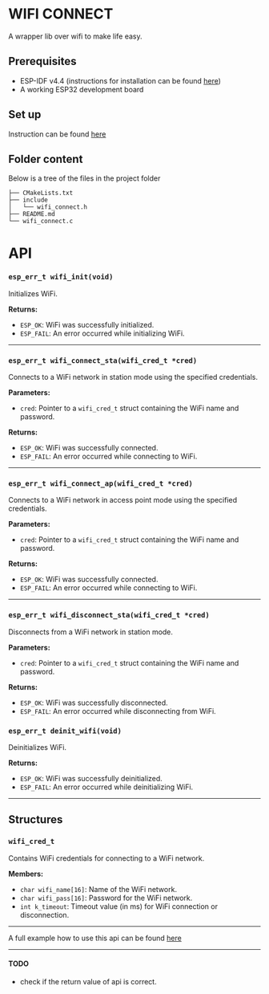 # WIFI CONNECT

 A wrapper lib over wifi to make life easy.

## Prerequisites

-   ESP-IDF v4.4  (instructions for installation can be found [here](https://docs.espressif.com/projects/esp-idf/en/stable/get-started/index.html#setup-toolchain))
-   A working ESP32 development board

## Set up
Instruction can be found [here](https://github.com/HacklabEmbedded/components)
 ## Folder content

Below is a tree of the files in the project folder

```
├── CMakeLists.txt
├── include
│   └── wifi_connect.h
├── README.md
└── wifi_connect.c
```

#  API

### `esp_err_t wifi_init(void)`
Initializes WiFi.

**Returns:**
- `ESP_OK`: WiFi was successfully initialized.
- `ESP_FAIL`: An error occurred while initializing WiFi.
---
### `esp_err_t wifi_connect_sta(wifi_cred_t *cred)`
Connects to a WiFi network in station mode using the specified credentials.

**Parameters:**
- `cred`: Pointer to a `wifi_cred_t` struct containing the WiFi name and password.

**Returns:**
- `ESP_OK`: WiFi was successfully connected.
- `ESP_FAIL`: An error occurred while connecting to WiFi.
---
### `esp_err_t wifi_connect_ap(wifi_cred_t *cred)`
Connects to a WiFi network in access point mode using the specified credentials.

**Parameters:**
- `cred`: Pointer to a `wifi_cred_t` struct containing the WiFi name and password.

**Returns:**
- `ESP_OK`: WiFi was successfully connected.
- `ESP_FAIL`: An error occurred while connecting to WiFi.
---
### `esp_err_t wifi_disconnect_sta(wifi_cred_t *cred)`
Disconnects from a WiFi network in station mode.

**Parameters:**
- `cred`: Pointer to a `wifi_cred_t` struct containing the WiFi name and password.

**Returns:**
- `ESP_OK`: WiFi was successfully disconnected.
- `ESP_FAIL`: An error occurred while disconnecting from WiFi.

### `esp_err_t deinit_wifi(void)`
Deinitializes WiFi.

**Returns:**
- `ESP_OK`: WiFi was successfully deinitialized.
- `ESP_FAIL`: An error occurred while deinitializing WiFi.
---
## Structures

### `wifi_cred_t`
Contains WiFi credentials for connecting to a WiFi network.

**Members:**
- `char wifi_name[16]`: Name of the WiFi network.
- `char wifi_pass[16]`: Password for the WiFi network.
- `int k_timeout`: Timeout value (in ms) for WiFi connection or disconnection.
---
A full example how to use this api can be found [here](https://github.com/HacklabEmbedded/EspIdfComponentTestCodes/tree/main/ota)



---
#### TODO
* check if the return value of api is correct.

